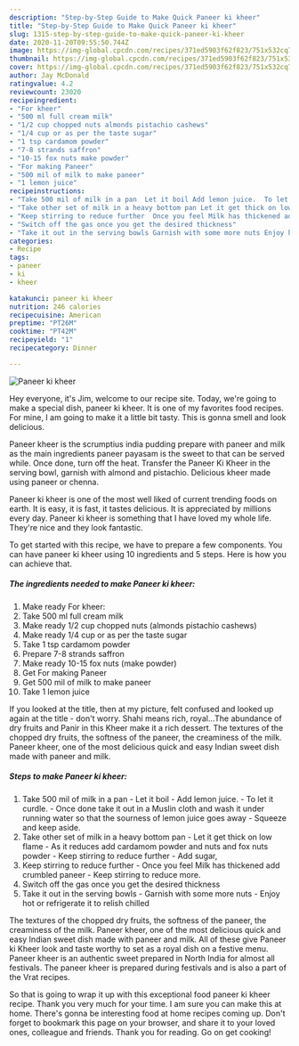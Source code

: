 ```yaml
---
description: "Step-by-Step Guide to Make Quick Paneer ki kheer"
title: "Step-by-Step Guide to Make Quick Paneer ki kheer"
slug: 1315-step-by-step-guide-to-make-quick-paneer-ki-kheer
date: 2020-11-20T09:55:50.744Z
image: https://img-global.cpcdn.com/recipes/371ed5903f62f823/751x532cq70/paneer-ki-kheer-recipe-main-photo.jpg
thumbnail: https://img-global.cpcdn.com/recipes/371ed5903f62f823/751x532cq70/paneer-ki-kheer-recipe-main-photo.jpg
cover: https://img-global.cpcdn.com/recipes/371ed5903f62f823/751x532cq70/paneer-ki-kheer-recipe-main-photo.jpg
author: Jay McDonald
ratingvalue: 4.2
reviewcount: 23020
recipeingredient:
- "For kheer"
- "500 ml full cream milk"
- "1/2 cup chopped nuts almonds pistachio cashews"
- "1/4 cup or as per the taste sugar"
- "1 tsp cardamom powder"
- "7-8 strands saffron"
- "10-15 fox nuts make powder"
- "For making Paneer"
- "500 mil of milk to make paneer"
- "1 lemon juice"
recipeinstructions:
- "Take 500 mil of milk in a pan  Let it boil Add lemon juice.  To let it curdle.  Once done take it out in a Muslin cloth and wash it under running water so that the sourness of lemon juice goes away Squeeze and keep aside."
- "Take other set of milk in a heavy bottom pan Let it get thick on low flame As it reduces add cardamom powder and nuts and fox nuts powder  Keep stirring to reduce further  Add sugar,"
- "Keep stirring to reduce further  Once you feel Milk has thickened add crumbled paneer  Keep stirring to reduce more."
- "Switch off the gas once you get the desired thickness"
- "Take it out in the serving bowls Garnish with some more nuts Enjoy hot or refrigerate it to relish chilled"
categories:
- Recipe
tags:
- paneer
- ki
- kheer

katakunci: paneer ki kheer 
nutrition: 246 calories
recipecuisine: American
preptime: "PT26M"
cooktime: "PT42M"
recipeyield: "1"
recipecategory: Dinner

---
```



![Paneer ki kheer](https://img-global.cpcdn.com/recipes/371ed5903f62f823/751x532cq70/paneer-ki-kheer-recipe-main-photo.jpg)

Hey everyone, it's Jim, welcome to our recipe site. Today, we're going to make a special dish, paneer ki kheer. It is one of my favorites food recipes. For mine, I am going to make it a little bit tasty. This is gonna smell and look delicious.

Paneer kheer is the scrumptius india pudding prepare with paneer and milk as the main ingredients paneer payasam is the sweet to that can be served while. Once done, turn off the heat. Transfer the Paneer Ki Kheer in the serving bowl, garnish with almond and pistachio. Delicious kheer made using paneer or chenna.

Paneer ki kheer is one of the most well liked of current trending foods on earth. It is easy, it is fast, it tastes delicious. It is appreciated by millions every day. Paneer ki kheer is something that I have loved my whole life. They're nice and they look fantastic.


To get started with this recipe, we have to prepare a few components. You can have paneer ki kheer using 10 ingredients and 5 steps. Here is how you can achieve that.

<!--inarticleads1-->

##### The ingredients needed to make Paneer ki kheer:

1. Make ready For kheer:
1. Take 500 ml full cream milk
1. Make ready 1/2 cup chopped nuts (almonds pistachio cashews)
1. Make ready 1/4 cup or as per the taste sugar
1. Take 1 tsp cardamom powder
1. Prepare 7-8 strands saffron
1. Make ready 10-15 fox nuts (make powder)
1. Get For making Paneer
1. Get 500 mil of milk to make paneer
1. Take 1 lemon juice


If you looked at the title, then at my picture, felt confused and looked up again at the title - don&#39;t worry. Shahi means rich, royal…The abundance of dry fruits and Panir in this Kheer make it a rich dessert. The textures of the chopped dry fruits, the softness of the paneer, the creaminess of the milk. Paneer kheer, one of the most delicious quick and easy Indian sweet dish made with paneer and milk. 

<!--inarticleads2-->

##### Steps to make Paneer ki kheer:

1. Take 500 mil of milk in a pan  - Let it boil - Add lemon juice.  - To let it curdle.  - Once done take it out in a Muslin cloth and wash it under running water so that the sourness of lemon juice goes away - Squeeze and keep aside.
1. Take other set of milk in a heavy bottom pan - Let it get thick on low flame - As it reduces add cardamom powder and nuts and fox nuts powder  - Keep stirring to reduce further  - Add sugar,
1. Keep stirring to reduce further  - Once you feel Milk has thickened add crumbled paneer  - Keep stirring to reduce more.
1. Switch off the gas once you get the desired thickness
1. Take it out in the serving bowls - Garnish with some more nuts - Enjoy hot or refrigerate it to relish chilled


The textures of the chopped dry fruits, the softness of the paneer, the creaminess of the milk. Paneer kheer, one of the most delicious quick and easy Indian sweet dish made with paneer and milk. All of these give Paneer ki Kheer look and taste worthy to set as a royal dish on a festive menu. Paneer kheer is an authentic sweet prepared in North India for almost all festivals. The paneer kheer is prepared during festivals and is also a part of the Vrat recipes. 

So that is going to wrap it up with this exceptional food paneer ki kheer recipe. Thank you very much for your time. I am sure you can make this at home. There's gonna be interesting food at home recipes coming up. Don't forget to bookmark this page on your browser, and share it to your loved ones, colleague and friends. Thank you for reading. Go on get cooking!
